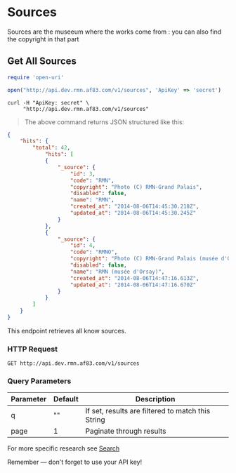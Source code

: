 # Sources

Sources are the museeum where the works come from : you can also find the copyright in that part

## Get All Sources

```ruby
require 'open-uri'

open("http://api.dev.rmn.af83.com/v1/sources", 'ApiKey' => 'secret')
```


```shell
curl -H "ApiKey: secret" \
     "http://api.dev.rmn.af83.com/v1/sources"
```

> The above command returns JSON structured like this:

```json
{
    "hits": {
        "total": 42,
            "hits": [
            {
                "_source": {
                    "id": 3,
                    "code": "RMN",
                    "copyright": "Photo (C) RMN-Grand Palais",
                    "disabled": false,
                    "name": "RMN",
                    "created_at": "2014-08-06T14:45:30.218Z",
                    "updated_at": "2014-08-06T14:45:30.245Z"
                }
            },
            {
                "_source": {
                    "id": 4,
                    "code": "RMNO",
                    "copyright": "Photo (C) RMN-Grand Palais (musée d'Orsay)",
                    "disabled": false,
                    "name": "RMN (musée d'Orsay)",
                    "created_at": "2014-08-06T14:47:16.613Z",
                    "updated_at": "2014-08-06T14:47:16.670Z"
                }
            }
        ]
    }
}
```

This endpoint retrieves all know sources.

### HTTP Request

`GET http://api.dev.rmn.af83.com/v1/sources`

### Query Parameters

Parameter | Default | Description
--------- | ------- | -----------
q         | ""      | If set, results are filtered to match this String
page      | 1       | Paginate through results

For more specific research see [Search](/?shell#search)

<aside class="success">
Remember — don't forget to use your API key!
</aside>